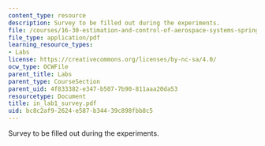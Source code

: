 ```yaml
---
content_type: resource
description: Survey to be filled out during the experiments.
file: /courses/16-30-estimation-and-control-of-aerospace-systems-spring-2004/bc8c2af92624e587b34439c898fbb8c5_in_lab1_survey.pdf
file_type: application/pdf
learning_resource_types:
- Labs
license: https://creativecommons.org/licenses/by-nc-sa/4.0/
ocw_type: OCWFile
parent_title: Labs
parent_type: CourseSection
parent_uid: 4f833382-e347-b507-7b90-811aaa20da53
resourcetype: Document
title: in_lab1_survey.pdf
uid: bc8c2af9-2624-e587-b344-39c898fbb8c5
---
```

Survey to be filled out during the experiments.
